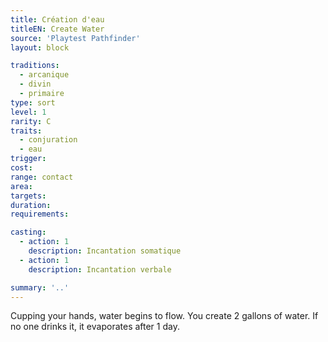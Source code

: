 ```yaml
---
title: Création d'eau
titleEN: Create Water
source: 'Playtest Pathfinder'
layout: block

traditions:
  - arcanique
  - divin
  - primaire
type: sort
level: 1
rarity: C
traits:
  - conjuration
  - eau
trigger: 
cost: 
range: contact
area: 
targets: 
duration: 
requirements: 

casting:
  - action: 1
    description: Incantation somatique
  - action: 1
    description: Incantation verbale

summary: '..'
---
```

Cupping your hands, water begins to flow. You create 2 gallons of water. If no one drinks it, it evaporates after 1 day.